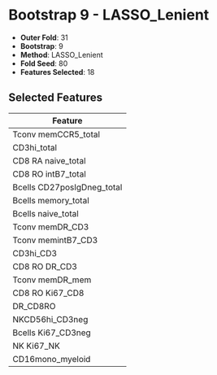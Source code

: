 # Bootstrap 9 - LASSO_Lenient

- **Outer Fold**: 31
- **Bootstrap**: 9
- **Method**: LASSO_Lenient
- **Fold Seed**: 80
- **Features Selected**: 18

## Selected Features

| Feature |
|---------|
| Tconv memCCR5_total |
| CD3hi_total |
| CD8 RA naive_total |
| CD8 RO intB7_total |
| Bcells CD27posIgDneg_total |
| Bcells memory_total |
| Bcells naive_total |
| Tconv memDR_CD3 |
| Tconv memintB7_CD3 |
| CD3hi_CD3 |
| CD8 RO DR_CD3 |
| Tconv memDR_mem |
| CD8 RO Ki67_CD8 |
| DR_CD8RO |
| NKCD56hi_CD3neg |
| Bcells Ki67_CD3neg |
| NK Ki67_NK |
| CD16mono_myeloid |
